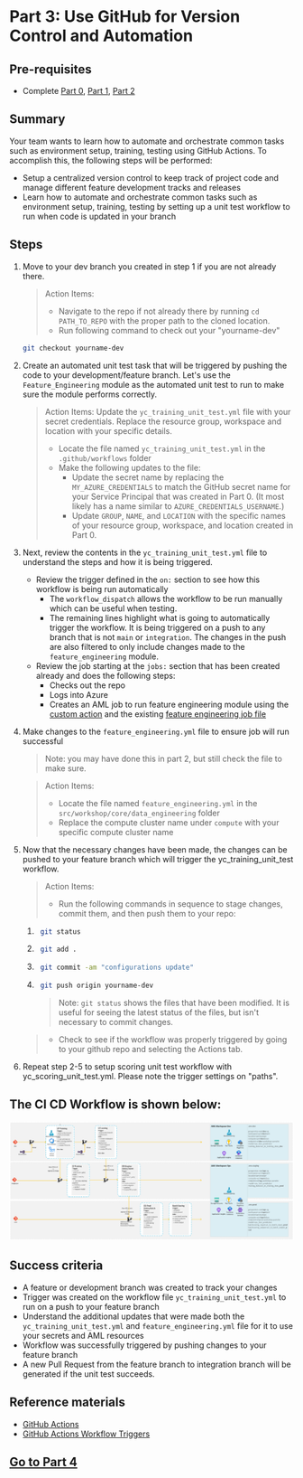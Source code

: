 
# Part 3: Use GitHub for Version Control and Automation

## Pre-requisites
- Complete [Part 0](part_0.md), [Part 1](part_1.md), [Part 2](part_2.md)

## Summary
Your team wants to learn how to automate and orchestrate common tasks such as environment setup, training, testing using GitHub Actions. To accomplish this, the following steps will be performed:
- Setup a centralized version control to keep track of project code and manage different feature development tracks and releases
- Learn how to automate and orchestrate common tasks such as environment setup, training, testing by setting up a unit test workflow to run when code is updated in your branch

## Steps
1. Move to your dev branch you created in step 1 if you are not already there.

    > Action Items: 
    > - Navigate to the repo if not already there by running ```cd PATH_TO_REPO``` with the proper path to the cloned location.
    > - Run following command to check out your "yourname-dev"
        
    ```bash
    git checkout yourname-dev
    ```


2. Create an automated unit test task that will be triggered by pushing the code to your development/feature branch. Let's use the ```Feature_Engineering``` module as the automated unit test to run to make sure the module performs correctly.

    > Action Items: Update the `yc_training_unit_test.yml` file with your secret credentials. Replace the resource group, workspace and location with your specific details.
    > - Locate the file named `yc_training_unit_test.yml` in the `.github/workflows` folder
    > - Make the following updates to the file: 
    >     - Update the secret name by replacing the ```MY_AZURE_CREDENTIALS``` to match the GitHub secret name for your Service Principal that was created in Part 0. (It most likely has a name similar to ```AZURE_CREDENTIALS_USERNAME```.)
    >     - Update `GROUP`, `NAME`, and `LOCATION` with the specific names of your resource group, workspace, and location created in Part 0.

3. Next, review the contents in the ```yc_training_unit_test.yml``` file to understand the steps and how it is being triggered.

    - Review the trigger defined in the `on:` section to see how this workflow is being run automatically
        - The `workflow_dispatch` allows the workflow to be run manually which can be useful when testing.
        - The remaining lines highlight what is going to automatically trigger the workflow. It is being triggered on a push to any branch that is not `main` or `integration`. The changes in the push are also filtered to only include changes made to the `feature_engineering` module. 
    -  Review the job starting at the `jobs:` section that has been created already and does the following steps:
        - Checks out the repo
        - Logs into Azure
        - Creates an AML job to run feature engineering module using the [custom action](../../../.github/actions/aml-job-create/action.yaml) and the existing [feature engineering job file](../core/data_engineering/feature_engineering.yml)

4. Make changes to the `feature_engineering.yml` file to ensure job will run successful
    > Note: you may have done this in part 2, but still check the file to make sure.

    > Action Items:
    > - Locate the file named ```feature_engineering.yml``` in the ```src/workshop/core/data_engineering``` folder
    > - Replace the compute cluster name under `compute` with your specific compute cluster name

5. Now that the necessary changes have been made, the changes can be pushed to your feature branch which will trigger the yc_training_unit_test workflow.

    > Action Items:
    > - Run the following commands in sequence to stage changes, commit them, and then push them to your repo:
    1. ```bash 
        git status
        ```
    2. ```bash 
        git add .
        ```
    3. ```bash
        git commit -am "configurations update"
        ```
    4. ```bash
        git push origin yourname-dev
        ```
        > Note: `git status` shows the files that have been modified. It is useful for seeing the latest status of the files, but isn't necessary to commit changes.

    > - Check to see if the workflow was properly triggered by going to your github repo and selecting the Actions tab.
    
6. Repeat step 2-5 to setup scoring unit test workflow with yc_scoring_unit_test.yml. Please note the trigger settings on "paths". 


## The CI CD Workflow is shown below:
![pipeline](images/mlops_workflow_example1.jpeg)

## Success criteria
- A feature or development branch was created to track your changes
- Trigger was created on the workflow file ```yc_training_unit_test.yml``` to run on a push to your feature branch
- Understand the additional updates that were made both the ```yc_training_unit_test.yml``` and ```feature_engineering.yml``` file for it to use your secrets and AML resources
- Workflow was successfully triggered by pushing changes to your feature branch
- A new Pull Request from the feature branch to integration branch will be generated if the unit test succeeds.  

## Reference materials
- [GitHub Actions](https://github.com/features/actions)
- [GitHub Actions Workflow Triggers](https://docs.github.com/en/actions/using-workflows/events-that-trigger-workflows)


## [Go to Part 4](part_4.md)
